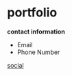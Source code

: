 # portfolio

**contact information**
- Email
- Phone Number

[social](https://ceirios1.github.io/Portfolio/social.html)
